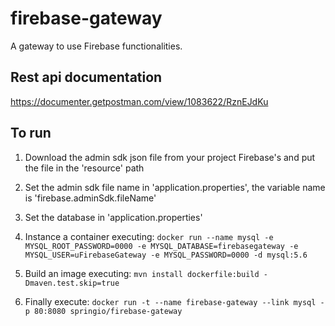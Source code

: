 # firebase-gateway
A gateway to use Firebase functionalities.

## Rest api documentation

https://documenter.getpostman.com/view/1083622/RznEJdKu

## To run

1. Download the admin sdk json file from your project Firebase's
 and put the file in the 'resource' path

2. Set the admin sdk file name in 'application.properties', the variable name is 'firebase.adminSdk.fileName'

3. Set the database in 'application.properties'

5. Instance a container executing:
`docker run --name mysql -e MYSQL_ROOT_PASSWORD=0000 -e MYSQL_DATABASE=firebasegateway -e MYSQL_USER=uFirebaseGateway -e MYSQL_PASSWORD=0000 -d mysql:5.6`

6. Build an image executing:
`mvn install dockerfile:build -Dmaven.test.skip=true`

7. Finally execute:
`docker run -t --name firebase-gateway --link mysql -p 80:8080 springio/firebase-gateway`
